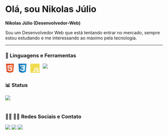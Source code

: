 # Olá, sou Nikolas Júlio

**Nikolas Júlio (Desenvolvedor-Web)**


Sou um Desenvolvedor Web que está tentando entrar no mercado, sempre estou estudando e me interessando ao máximo pela tecnologia.

---

### 🤖 Linguagens e Ferramentas

<img align="left" alt="Java" width="30px" style="padding-right:10px;" src="https://raw.githubusercontent.com/devicons/devicon/master/icons/html5/html5-original.svg">
  <img align="left" alt="Java" width="30px" style="padding-right:10px;" src="https://raw.githubusercontent.com/devicons/devicon/master/icons/css3/css3-original.svg">
   <img align="left" alt="Java" width="30px" style="padding-right:10px;" src="https://raw.githubusercontent.com/devicons/devicon/master/icons/javascript/javascript-plain.svg">
   <img src="https://cdn.jsdelivr.net/gh/devicons/devicon@latest/icons/python/python-original.svg" />


          
#

### 📊 Status

<img height="180em" src="https://github-readme-stats.vercel.app/api?username=TorchHollow&show_icons=true&theme=onedark&include_all_commits=true&count_private=true"/>

#

### 🫱🏽 🫲🏽 Redes Sociais e Contato

  <div>
   <a href="https://www.linkedin.com/in/nikolas-j%C3%BAlio-garcia-de-jesus-764978218/" target="_blank"><img src="https://img.shields.io/badge/-LinkedIn-%230077B5?style=for-the-badge&logo=linkedin&logoColor=white" target="_blank"></a>
   <a href = "mailto:worknikolas2005@gmail.com"><img src="https://img.shields.io/badge/-Gmail-%23333?style=for-the-badge&logo=gmail&logoColor=white" target="_blank"></a>
   <a href="https://twitter.com/NikolasFullStac" target="_blank"><img src="https://img.shields.io/badge/Twitter-1DA1F2?style=for-the-badge&logo=twitter&logoColor=white" target="_blank"></a>
   </div>
   
          
